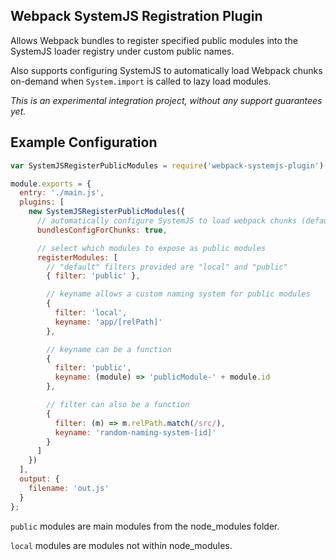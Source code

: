 Webpack SystemJS Registration Plugin
---

Allows Webpack bundles to register specified public modules into the SystemJS loader registry under custom public names.

Also supports configuring SystemJS to automatically load Webpack chunks on-demand when `System.import` is called to lazy load modules.

_This is an experimental integration project, without any support guarantees yet._

Example Configuration
---

```javascript
var SystemJSRegisterPublicModules = require('webpack-systemjs-plugin');

module.exports = {
  entry: './main.js',
  plugins: [
    new SystemJSRegisterPublicModules({
      // automatically configure SystemJS to load webpack chunks (defaults to true)
      bundlesConfigForChunks: true,

      // select which modules to expose as public modules
      registerModules: [
        // "default" filters provided are "local" and "public"
        { filter: 'public' },

        // keyname allows a custom naming system for public modules
        {
          filter: 'local',
          keyname: 'app/[relPath]'
        },

        // keyname can be a function
        {
          filter: 'public',
          keyname: (module) => 'publicModule-' + module.id
        },

        // filter can also be a function
        {
          filter: (m) => m.relPath.match(/src/),
          keyname: 'random-naming-system-[id]'
        }
      ]
    })
  ],
  output: {
    filename: 'out.js'
  }
};
```

`public` modules are main modules from the node_modules folder.

`local` modules are modules not within node_modules.